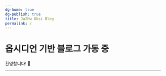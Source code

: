 ```yaml
---
dg-home: true
dg-publish: true
title: Ja2Hw Obsi Blog
permalink: /
---
```


# 옵시디언 기반 블로그 가동 중

환영합니다! 👋<br>

---

